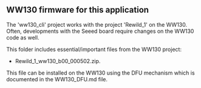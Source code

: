 ## WW130 firmware for this application

The 'ww130_cli' project works with the project 'Rewild_1' on the WW130. Often, developments with the Seeed board
require changes on the WW130 code as well.

This folder includes essential/important files from the WW130 project:

- Rewild_1_ww130_b00_000502.zip. 

This file can be installed on the WW130 using the DFU mechanism which is documented in the WW130_DFU.md file.




 


